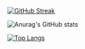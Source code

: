 [![GitHub Streak](https://streak-stats.demolab.com?user=zPrototype&theme=tokyonight&hide_border=true)](https://git.io/streak-stats)

![Anurag's GitHub stats](https://github-readme-stats.vercel.app/api?username=zPrototype&show_icons=true&theme=tokyonight)

[![Top Langs](https://github-readme-stats.vercel.app/api/top-langs/?username=zPrototype&layout=compact&theme=tokyonight)](https://github.com/anuraghazra/github-readme-stats)
